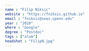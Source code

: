 ```yaml
---
name : "Filip Niksic"
website : "https://fniksic.github.io"
email : "fniksic@seas.upenn.edu"
year : "2020"
where : "Google"
degree : "Postdoc"
tags : ["alum"]
headshot : "FilipN.jpg"
---
```

